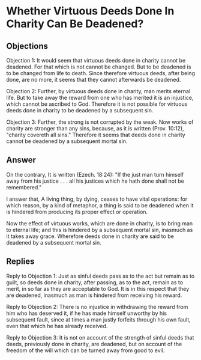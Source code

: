 # Whether Virtuous Deeds Done In Charity Can Be Deadened?

## Objections

Objection 1: It would seem that virtuous deeds done in charity cannot be deadened. For that which is not cannot be changed. But to be deadened is to be changed from life to death. Since therefore virtuous deeds, after being done, are no more, it seems that they cannot afterwards be deadened.

Objection 2: Further, by virtuous deeds done in charity, man merits eternal life. But to take away the reward from one who has merited it is an injustice, which cannot be ascribed to God. Therefore it is not possible for virtuous deeds done in charity to be deadened by a subsequent sin.

Objection 3: Further, the strong is not corrupted by the weak. Now works of charity are stronger than any sins, because, as it is written (Prov. 10:12), "charity covereth all sins." Therefore it seems that deeds done in charity cannot be deadened by a subsequent mortal sin.

## Answer

On the contrary, It is written (Ezech. 18:24): "If the just man turn himself away from his justice . . . all his justices which he hath done shall not be remembered."

I answer that, A living thing, by dying, ceases to have vital operations: for which reason, by a kind of metaphor, a thing is said to be deadened when it is hindered from producing its proper effect or operation.

Now the effect of virtuous works, which are done in charity, is to bring man to eternal life; and this is hindered by a subsequent mortal sin, inasmuch as it takes away grace. Wherefore deeds done in charity are said to be deadened by a subsequent mortal sin.

## Replies

Reply to Objection 1: Just as sinful deeds pass as to the act but remain as to guilt, so deeds done in charity, after passing, as to the act, remain as to merit, in so far as they are acceptable to God. It is in this respect that they are deadened, inasmuch as man is hindered from receiving his reward.

Reply to Objection 2: There is no injustice in withdrawing the reward from him who has deserved it, if he has made himself unworthy by his subsequent fault, since at times a man justly forfeits through his own fault, even that which he has already received.

Reply to Objection 3: It is not on account of the strength of sinful deeds that deeds, previously done in charity, are deadened, but on account of the freedom of the will which can be turned away from good to evil.